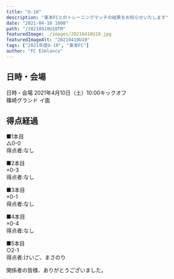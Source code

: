 ```yaml
---
title: "U-10"
description: "東本FCとのトレーニングマッチの結果をお知らせいたします"
date: "2021-04-10 1000"
path: "/20210410U10TM"
featuredImage: ./images/20210410U10.jpg
featuredImageAlt: "20210410U10"
tags: ["2021年度U-10", "東本FC"]
author: "FC Esblanco"
---
```



## 日時・会場

日時・会場
2021年4月10日（土）10:00キックオフ<br>
篠崎グランド イ面

## 得点経過

■1本目<br>
△0-0<br>
得点者:なし

■2本目<br>
×0-3<br>
得点者:なし

■3本目<br>
×0-1<br>
得点者:なし

■4本目<br>
×0-4<br>
得点者:なし

■5本目<br>
○2-1<br>
得点者:けいご、まさのり


関係者の皆様、ありがとうございました。

